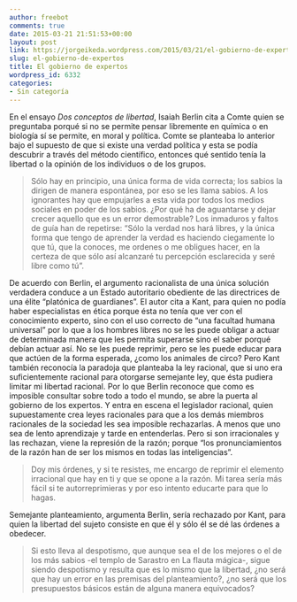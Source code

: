 ```yaml
---
author: freebot
comments: true
date: 2015-03-21 21:51:53+00:00
layout: post
link: https://jorgeikeda.wordpress.com/2015/03/21/el-gobierno-de-expertos/
slug: el-gobierno-de-expertos
title: El gobierno de expertos
wordpress_id: 6332
categories:
- Sin categoría
---
```


En el ensayo _Dos conceptos de libertad_, Isaiah Berlin cita a Comte quien se preguntaba porqué si no se permite pensar libremente en química o en biología sí se permite, en moral y política. Comte se planteaba lo anterior bajo el supuesto de que si existe una verdad política y esta se podía descubrir a través del método científico, entonces qué sentido tenía la libertad o la opinión de los individuos o de los grupos.


<blockquote>Sólo hay en principio, una única forma de vida correcta; los sabios la dirigen de manera espontánea, por eso se les llama sabios. A los ignorantes hay que empujarles a esta vida por todos los medios sociales en poder de los sabios. ¿Por qué ha de aguantarse y dejar crecer aquello que es un error demostrable? Los inmaduros y faltos de guía han de repetirse: “Sólo la verdad nos hará libres, y la única forma que tengo de aprender la verdad es haciendo ciegamente lo que tú, que la conoces, me ordenes o me obligues hacer, en la certeza de que sólo así alcanzaré tu percepción esclarecida y seré libre como tú”.</blockquote>


De acuerdo con Berlin, el argumento racionalista de una única solución verdadera conduce a un Estado autoritario obediente de las directrices de una élite “platónica de guardianes”.
El autor cita a Kant, para quien no podía haber especialistas en ética porque ésta no tenía que ver con el conocimiento experto, sino con el uso correcto de “una facultad humana universal” por lo que a los hombres libres no se les puede obligar a actuar de determinada manera que les permita superarse sino el saber porqué debían actuar así. No se les puede reprimir, pero se les puede educar para que actúen de la forma esperada, ¿como los animales de circo?
Pero Kant también reconocía la paradoja que planteaba la ley racional, que si uno era suficientemente racional para otorgarse semejante ley, que ésta pudiera limitar mi libertad racional. Por lo que Berlin reconoce que como es imposible consultar sobre todo a todo el mundo, se abre la puerta al gobierno de los expertos.
Y entra en escena el legislador racional, quien supuestamente crea leyes racionales para que a los demás miembros racionales de la sociedad les sea imposible rechazarlas. A menos que uno sea de lento aprendizaje y tarde en entenderlas. Pero si son irracionales y las rechazan, viene la represión de la razón; porque “los pronunciamientos de la razón han de ser los mismos en todas las inteligencias”.


<blockquote>Doy mis órdenes, y si te resistes, me encargo de reprimir el elemento irracional que hay en ti y que se opone a la razón. Mi tarea sería más fácil si te autorreprimieras y por eso intento educarte para que lo hagas.</blockquote>


Semejante planteamiento, argumenta Berlin, sería rechazado por Kant, para quien la libertad del sujeto consiste en que él y sólo él se dé las órdenes a obedecer.


<blockquote>Si esto lleva al despotismo, que aunque sea el de los mejores o el de los más sabios -el templo de Sarastro en La flauta mágica-, sigue siendo despotismo y resulta que es lo mismo que la libertad, ¿no será que hay un error en las premisas del planteamiento?, ¿no será que los presupuestos básicos están de alguna manera equivocados?</blockquote>

